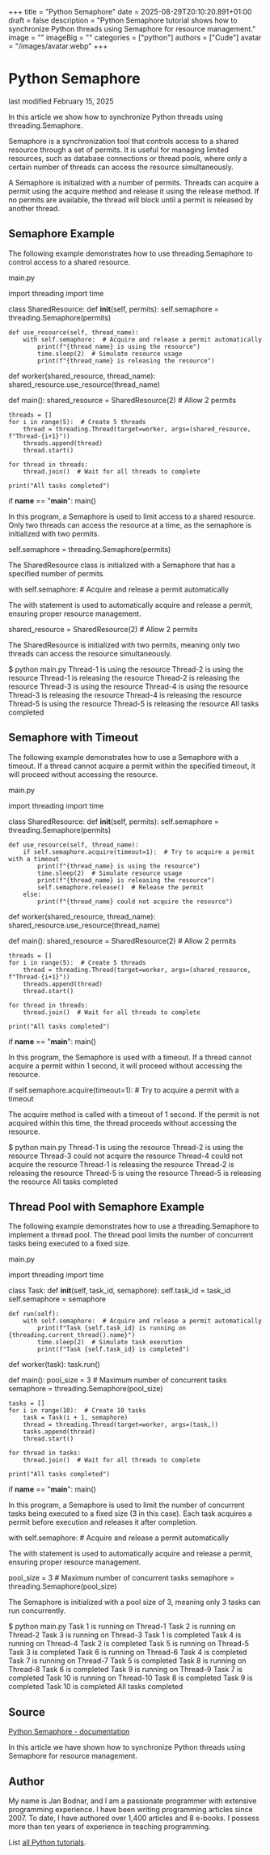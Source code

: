 +++
title = "Python Semaphore"
date = 2025-08-29T20:10:20.891+01:00
draft = false
description = "Python Semaphore tutorial shows how to synchronize Python threads using Semaphore for resource management."
image = ""
imageBig = ""
categories = ["python"]
authors = ["Cude"]
avatar = "/images/avatar.webp"
+++

# Python Semaphore

last modified February 15, 2025

In this article we show how to synchronize Python threads using
threading.Semaphore.

Semaphore is a synchronization tool that controls access to a
shared resource through a set of permits. It is useful for managing limited
resources, such as database connections or thread pools, where only a certain
number of threads can access the resource simultaneously.

A Semaphore is initialized with a number of permits. Threads can
acquire a permit using the acquire method and release it using the
release method. If no permits are available, the thread will block
until a permit is released by another thread.

## Semaphore Example

The following example demonstrates how to use threading.Semaphore
to control access to a shared resource.

main.py
  

import threading
import time

class SharedResource:
    def __init__(self, permits):
        self.semaphore = threading.Semaphore(permits)

    def use_resource(self, thread_name):
        with self.semaphore:  # Acquire and release a permit automatically
            print(f"{thread_name} is using the resource")
            time.sleep(2)  # Simulate resource usage
            print(f"{thread_name} is releasing the resource")

def worker(shared_resource, thread_name):
    shared_resource.use_resource(thread_name)

def main():
    shared_resource = SharedResource(2)  # Allow 2 permits

    threads = []
    for i in range(5):  # Create 5 threads
        thread = threading.Thread(target=worker, args=(shared_resource, f"Thread-{i+1}"))
        threads.append(thread)
        thread.start()

    for thread in threads:
        thread.join()  # Wait for all threads to complete

    print("All tasks completed")

if __name__ == "__main__":
    main()

In this program, a Semaphore is used to limit access to a shared
resource. Only two threads can access the resource at a time, as the semaphore
is initialized with two permits.

self.semaphore = threading.Semaphore(permits)

The SharedResource class is initialized with a
Semaphore that has a specified number of permits.

with self.semaphore:  # Acquire and release a permit automatically

The with statement is used to automatically acquire and release a
permit, ensuring proper resource management.

shared_resource = SharedResource(2)  # Allow 2 permits

The SharedResource is initialized with two permits, meaning only
two threads can access the resource simultaneously.

$ python main.py
Thread-1 is using the resource
Thread-2 is using the resource
Thread-1 is releasing the resource
Thread-2 is releasing the resource
Thread-3 is using the resource
Thread-4 is using the resource
Thread-3 is releasing the resource
Thread-4 is releasing the resource
Thread-5 is using the resource
Thread-5 is releasing the resource
All tasks completed

## Semaphore with Timeout

The following example demonstrates how to use a Semaphore with a
timeout. If a thread cannot acquire a permit within the specified timeout, it
will proceed without accessing the resource.

main.py
  

import threading
import time

class SharedResource:
    def __init__(self, permits):
        self.semaphore = threading.Semaphore(permits)

    def use_resource(self, thread_name):
        if self.semaphore.acquire(timeout=1):  # Try to acquire a permit with a timeout
            print(f"{thread_name} is using the resource")
            time.sleep(2)  # Simulate resource usage
            print(f"{thread_name} is releasing the resource")
            self.semaphore.release()  # Release the permit
        else:
            print(f"{thread_name} could not acquire the resource")

def worker(shared_resource, thread_name):
    shared_resource.use_resource(thread_name)

def main():
    shared_resource = SharedResource(2)  # Allow 2 permits

    threads = []
    for i in range(5):  # Create 5 threads
        thread = threading.Thread(target=worker, args=(shared_resource, f"Thread-{i+1}"))
        threads.append(thread)
        thread.start()

    for thread in threads:
        thread.join()  # Wait for all threads to complete

    print("All tasks completed")

if __name__ == "__main__":
    main()

In this program, the Semaphore is used with a timeout. If a thread
cannot acquire a permit within 1 second, it will proceed without accessing the
resource.

if self.semaphore.acquire(timeout=1):  # Try to acquire a permit with a timeout

The acquire method is called with a timeout of 1 second. If the
permit is not acquired within this time, the thread proceeds without accessing
the resource.

$ python main.py
Thread-1 is using the resource
Thread-2 is using the resource
Thread-3 could not acquire the resource
Thread-4 could not acquire the resource
Thread-1 is releasing the resource
Thread-2 is releasing the resource
Thread-5 is using the resource
Thread-5 is releasing the resource
All tasks completed

## Thread Pool with Semaphore Example

The following example demonstrates how to use a threading.Semaphore
to implement a thread pool. The thread pool limits the number of concurrent
tasks being executed to a fixed size.

main.py
  

import threading
import time

class Task:
    def __init__(self, task_id, semaphore):
        self.task_id = task_id
        self.semaphore = semaphore

    def run(self):
        with self.semaphore:  # Acquire and release a permit automatically
            print(f"Task {self.task_id} is running on {threading.current_thread().name}")
            time.sleep(2)  # Simulate task execution
            print(f"Task {self.task_id} is completed")

def worker(task):
    task.run()

def main():
    pool_size = 3  # Maximum number of concurrent tasks
    semaphore = threading.Semaphore(pool_size)

    tasks = []
    for i in range(10):  # Create 10 tasks
        task = Task(i + 1, semaphore)
        thread = threading.Thread(target=worker, args=(task,))
        tasks.append(thread)
        thread.start()

    for thread in tasks:
        thread.join()  # Wait for all threads to complete

    print("All tasks completed")

if __name__ == "__main__":
    main()

In this program, a Semaphore is used to limit the number of
concurrent tasks being executed to a fixed size (3 in this case). Each task
acquires a permit before execution and releases it after completion.

with self.semaphore:  # Acquire and release a permit automatically

The with statement is used to automatically acquire and release a
permit, ensuring proper resource management.

pool_size = 3  # Maximum number of concurrent tasks
semaphore = threading.Semaphore(pool_size)

The Semaphore is initialized with a pool size of 3, meaning only 3
tasks can run concurrently.

$ python main.py
Task 1 is running on Thread-1
Task 2 is running on Thread-2
Task 3 is running on Thread-3
Task 1 is completed
Task 4 is running on Thread-4
Task 2 is completed
Task 5 is running on Thread-5
Task 3 is completed
Task 6 is running on Thread-6
Task 4 is completed
Task 7 is running on Thread-7
Task 5 is completed
Task 8 is running on Thread-8
Task 6 is completed
Task 9 is running on Thread-9
Task 7 is completed
Task 10 is running on Thread-10
Task 8 is completed
Task 9 is completed
Task 10 is completed
All tasks completed

## Source

[Python Semaphore - documentation](https://docs.python.org/3/library/threading.html#threading.Semaphore)

In this article we have shown how to synchronize Python threads using Semaphore
for resource management.

## Author

My name is Jan Bodnar, and I am a passionate programmer with extensive
programming experience. I have been writing programming articles since 2007.
To date, I have authored over 1,400 articles and 8 e-books. I possess more
than ten years of experience in teaching programming.

List [all Python tutorials](/python/).